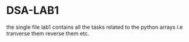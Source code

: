 # DSA-LAB1
the single file lab1 contains all the tasks related to the python arrays i.e tranverse them reverse them etc.

